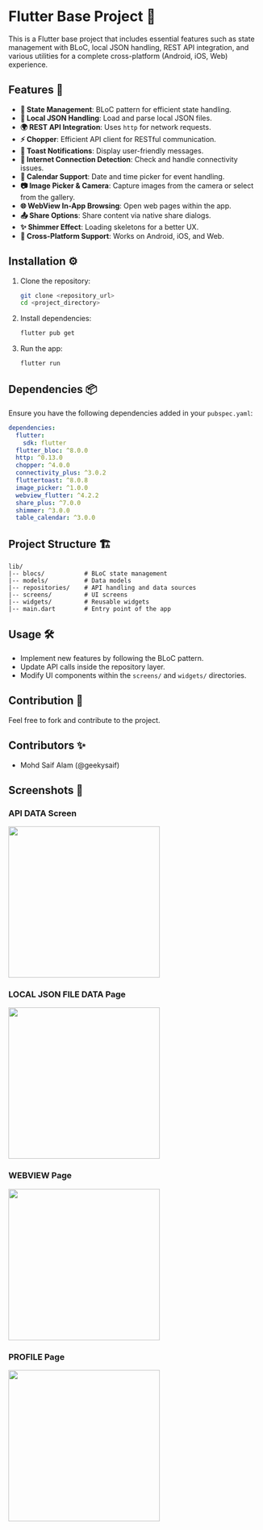 # Flutter Base Project 🚀

This is a Flutter base project that includes essential features such as state management with BLoC, local JSON handling, REST API integration, and various utilities for a complete cross-platform (Android, iOS, Web) experience.

## Features 🌟
- **📌 State Management**: BLoC pattern for efficient state handling.
- **📂 Local JSON Handling**: Load and parse local JSON files.
- **🌍 REST API Integration**: Uses `http` for network requests.
- **⚡ Chopper**: Efficient API client for RESTful communication.
- **🔔 Toast Notifications**: Display user-friendly messages.
- **📶 Internet Connection Detection**: Check and handle connectivity issues.
- **📅 Calendar Support**: Date and time picker for event handling.
- **📷 Image Picker & Camera**: Capture images from the camera or select from the gallery.
- **🌐 WebView In-App Browsing**: Open web pages within the app.
- **📤 Share Options**: Share content via native share dialogs.
- **✨ Shimmer Effect**: Loading skeletons for a better UX.
- **📱 Cross-Platform Support**: Works on Android, iOS, and Web.

## Installation ⚙️
1. Clone the repository:
   ```sh
   git clone <repository_url>
   cd <project_directory>
   ```
2. Install dependencies:
   ```sh
   flutter pub get
   ```
3. Run the app:
   ```sh
   flutter run
   ```

## Dependencies 📦
Ensure you have the following dependencies added in your `pubspec.yaml`:
```yaml
dependencies:
  flutter:
    sdk: flutter
  flutter_bloc: ^8.0.0
  http: ^0.13.0
  chopper: ^4.0.0
  connectivity_plus: ^3.0.2
  fluttertoast: ^8.0.8
  image_picker: ^1.0.0
  webview_flutter: ^4.2.2
  share_plus: ^7.0.0
  shimmer: ^3.0.0
  table_calendar: ^3.0.0
```

## Project Structure 🏗️
```
lib/
|-- blocs/           # BLoC state management
|-- models/          # Data models
|-- repositories/    # API handling and data sources
|-- screens/         # UI screens
|-- widgets/         # Reusable widgets
|-- main.dart        # Entry point of the app
```

## Usage 🛠️
- Implement new features by following the BLoC pattern.
- Update API calls inside the repository layer.
- Modify UI components within the `screens/` and `widgets/` directories.

## Contribution 🤝
Feel free to fork and contribute to the project.

## Contributors ✨
- Mohd Saif Alam (@geekysaif)

## Screenshots 📸

### API DATA Screen
<img src="assets/images/screen1.png" width="300"> 

### LOCAL JSON FILE DATA Page
<img src="assets/images/screen2.png" width="300"> 

### WEBVIEW Page
<img src="assets/images/screen3.png" width="300"> 

### PROFILE Page
<img src="assets/images/screen4.png" width="300"> 
 

